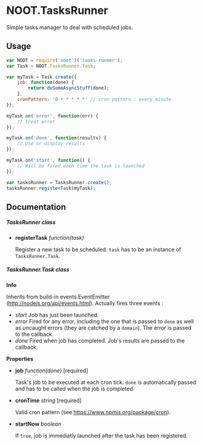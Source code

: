 # NOOT.TasksRunner

Simple tasks manager to deal with scheduled jobs.

## Usage
```javascript
var NOOT = require('noot')('tasks-runner');
var Task = NOOT.TasksRunner.Task;

var myTask = Task.create({
    job: function(done) {
        return doSomeAsyncStuff(done);
    },
    cronPattern: '0 * * * * *' // cron pattern : every minute
});

myTask.on('error', function(err) {
    // Treat error
});

myTask.on('done', function(results) {
    // Use or display results
});

myTask.on('start', function() {
    // Will be fired each time the task is launched
});

var tasksRunner = TasksRunner.create();
tasksRunner.registerTask(myTask);
```


## Documentation
##### TasksRunner *class*

- **registerTask** *function(task)*

	Register a new task to be scheduled. `task` has to be an instance of `TasksRunner.Task`.

##### TasksRunner.Task *class*

**Info**

Inherits from build-in events.EventEmitter (http://nodejs.org/api/events.html). Actually fires three events :

- *start* Job has just been launched.
- *error* Fired for any error, including the one that is passed to `done` as well as uncaught errors (they are catched by a `domain`). The error is passed to the callback.
- *done* Fired when job has completed. Job's results are passed to the callback.


**Properties**

- **job** *function(done)* [required]

	Task's job to be executed at each cron tick. `done` is automatically passed and has to be called when the job is completed.

- **cronTime** *string* [required]

	Valid cron pattern (see https://www.npmjs.org/package/cron).

- **startNow** *boolean*

    If `true`, job is immediatly launched after the task has been registered.